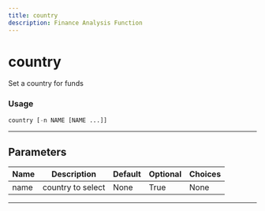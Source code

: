 ```yaml
---
title: country
description: Finance Analysis Function
---
```


# country

Set a country for funds

### Usage

```python
country [-n NAME [NAME ...]]
```

---

## Parameters

| Name | Description | Default | Optional | Choices |
| ---- | ----------- | ------- | -------- | ------- |
| name | country to select | None | True | None |

---
